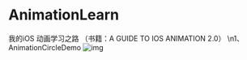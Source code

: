 # AnimationLearn
我的iOS 动画学习之路  （书籍：A GUIDE TO IOS ANIMATION 2.0）
\n1、AnimationCircleDemo 
![img](https://github.com/SionChen/AnimationLearn/blob/master/AnimationCircleDemo/CircleGIf.gif)
